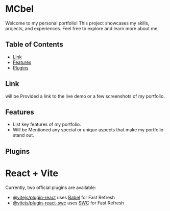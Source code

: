 # MCbel

Welcome to my personal portfolio! This project showcases my skills, projects, and experiences. Feel free to explore and learn more about me.

## Table of Contents

- [Link](#link)
- [Features](#features)
- [Plugins](#plugins)

## Link

will be Provided a link to the live demo or a few screenshots of my portfolio.

## Features

- List key features of my portfolio.
- Will be Mentioned any special or unique aspects that make my portfolio stand out.

## Plugins

# React + Vite

Currently, two official plugins are available:

- [@vitejs/plugin-react](https://github.com/vitejs/vite-plugin-react/blob/main/packages/plugin-react/README.md) uses [Babel](https://babeljs.io/) for Fast Refresh
- [@vitejs/plugin-react-swc](https://github.com/vitejs/vite-plugin-react-swc) uses [SWC](https://swc.rs/) for Fast Refresh
